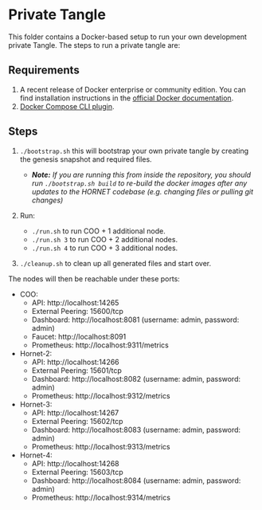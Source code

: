 # Private Tangle

This folder contains a Docker-based setup to run your own development private Tangle. The steps to run a private tangle
are:

## Requirements
1. A recent release of Docker enterprise or community edition. You can find installation instructions in the [official Docker documentation](https://docs.docker.com/engine/install/).
2. [Docker Compose CLI plugin](https://docs.docker.com/compose/install/compose-plugin/).

## Steps

1. `./bootstrap.sh` this will bootstrap your own private tangle by creating the genesis snapshot and required files.
   - _**Note:** If you are running this from inside the repository, you should run `./bootstrap.sh build` to re-build the docker images after any updates to the HORNET codebase (e.g. changing files or pulling git changes)_ 
2. Run:
   - `./run.sh` to run COO + 1 additional node.
   - `./run.sh 3` to run COO + 2 additional nodes.
   - `./run.sh 4` to run COO + 3 additional nodes.

3. `./cleanup.sh` to clean up all generated files and start over. 

The nodes will then be reachable under these ports:

- COO:
    - API: http://localhost:14265
    - External Peering: 15600/tcp
    - Dashboard: http://localhost:8081 (username: admin, password: admin)
    - Faucet: http://localhost:8091
    - Prometheus: http://localhost:9311/metrics
- Hornet-2:
    - API: http://localhost:14266
    - External Peering: 15601/tcp
    - Dashboard: http://localhost:8082 (username: admin, password: admin)
    - Prometheus: http://localhost:9312/metrics
- Hornet-3:
    - API: http://localhost:14267
    - External Peering: 15602/tcp
    - Dashboard: http://localhost:8083 (username: admin, password: admin)
    - Prometheus: http://localhost:9313/metrics
- Hornet-4:
    - API: http://localhost:14268
    - External Peering: 15603/tcp
    - Dashboard: http://localhost:8084 (username: admin, password: admin)
    - Prometheus: http://localhost:9314/metrics